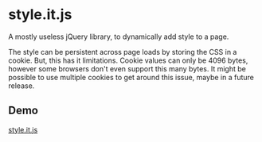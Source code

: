 # style.it.js

A mostly useless jQuery library, to dynamically add style to a page.

The style can be persistent across page loads by storing the CSS in a cookie. But, this has it limitations. Cookie values can only be 4096 bytes, however some browsers don't even support this many bytes. It might be possible to use multiple cookies to get around this issue, maybe in a future release.

## Demo

[style.it.js](http://bmcculley.github.io/style.it.js/)
